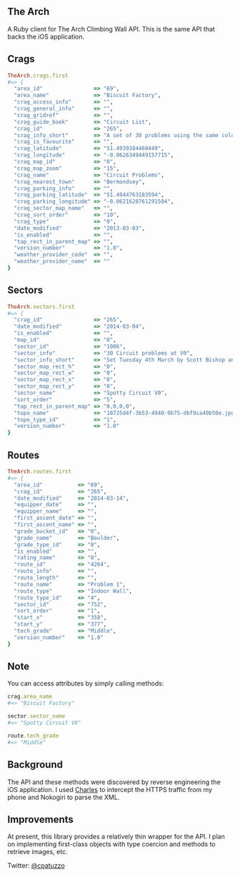 ## The Arch

A Ruby client for The Arch Climbing Wall API. This is the same API that backs the iOS application.

## Crags

```ruby
TheArch.crags.first
#=> {
  "area_id"                => "69",
  "area_name"              => "Biscuit Factory",
  "crag_access_info"       => "",
  "crag_general_info"      => "",
  "crag_gridref"           => "",
  "crag_guide_book"        => "Circuit List",
  "crag_id"                => "265",
  "crag_info_short"        => "A set of 30 problems using the same coloured holds, each in their own grade band.",
  "crag_is_favourite"      => "",
  "crag_latitude"          => "51.4939384460449",
  "crag_longitude"         => "-0.0626349449157715",
  "crag_map_id"            => "0",
  "crag_map_zoom"          => "15",
  "crag_name"              => "Circuit Problems",
  "crag_nearest_town"      => "Bermondsey",
  "crag_parking_info"      => "",
  "crag_parking_latitude"  => "51.4944763183594",
  "crag_parking_longitude" => "-0.0621628761291504",
  "crag_sector_map_name"   => "",
  "crag_sort_order"        => "10",
  "crag_type"              => "0",
  "date_modified"          => "2013-03-03",
  "is_enabled"             => "",
  "tap_rect_in_parent_map" => "",
  "version_number"         => "1.0",
  "weather_provider_code"  => "",
  "weather_provider_name"  => ""
}
```

## Sectors

```ruby
TheArch.sectors.first
#=> {
  "crag_id"                => "265",
  "date_modified"          => "2014-03-04",
  "is_enabled"             => "",
  "map_id"                 => "0",
  "sector_id"              => "1006",
  "sector_info"            => "30 Circuit problems at V0",
  "sector_info_short"      => "Set Tuesday 4th March by Scott Bishop and Jethro Whaley ",
  "sector_map_rect_h"      => "0",
  "sector_map_rect_w"      => "0",
  "sector_map_rect_x"      => "0",
  "sector_map_rect_y"      => "0",
  "sector_name"            => "Spotty Circuit V0",
  "sort_order"             => "5",
  "tap_rect_in_parent_map" => "0,0,0,0",
  "topo_name"              => "18725d4f-3b53-4940-9b75-dbf9ca40b50e.jpg",
  "topo_type_id"           => "1",
  "version_number"         => "1.0"
}
```

## Routes

```ruby
TheArch.routes.first
#=> {
  "area_id"           => "69",
  "crag_id"           => "265",
  "date_modified"     => "2014-03-14",
  "equipper_date"     => "",
  "equipper_name"     => "",
  "first_ascent_date" => "",
  "first_ascent_name" => "",
  "grade_bucket_id"   => "0",
  "grade_name"        => "Boulder",
  "grade_type_id"     => "8",
  "is_enabled"        => "",
  "rating_name"       => "0",
  "route_id"          => "4264",
  "route_info"        => "",
  "route_length"      => "",
  "route_name"        => "Problem 1",
  "route_type"        => "Indoor Wall",
  "route_type_id"     => "4",
  "sector_id"         => "752",
  "sort_order"        => "1",
  "start_x"           => "358",
  "start_y"           => "377",
  "tech_grade"        => "Middle",
  "version_number"    => "1.0"
}
```

## Note

You can access attributes by simply calling methods:

```ruby
crag.area_name
#=> "Biscuit Factory"

sector.sector_name
#=> "Spotty Circuit V0"

route.tech_grade
#=> "Middle"
```

## Background

The API and these methods were discovered by reverse engineering the iOS application. I used [Charles](http://www.charlesproxy.com/) to intercept the HTTPS traffic from my phone and Nokogiri to parse the XML.

## Improvements

At present, this library provides a relatively thin wrapper for the API. I plan on implementing first-class objects with type coercion and methods to retrieve images, etc.

Twitter: [@cpatuzzo](https://twitter.com/cpatuzzo)
